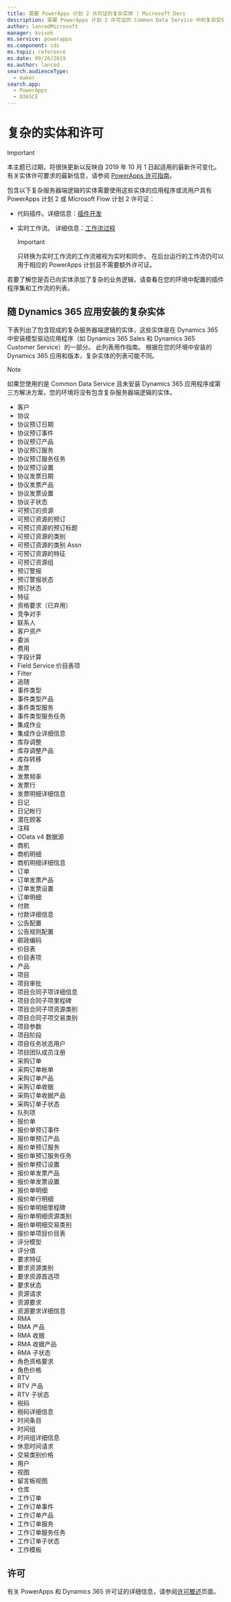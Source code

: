 ```yaml
---
title: 需要 PowerApps 计划 2 许可证的复杂实体 | Microsoft Docs
description: 需要 PowerApps 计划 2 许可证的 Common Data Service 中的复杂实体列表。
author: lancedMicrosoft
manager: kvivek
ms.service: powerapps
ms.component: cds
ms.topic: reference
ms.date: 09/26/2019
ms.author: lanced
search.audienceType:
  - maker
search.app:
  - PowerApps
  - D365CE
---
```


# <a name="complex-entities-and-licensing"></a>复杂的实体和许可

> [!IMPORTANT]
> 本主题已过期，将很快更新以反映自 2019 年 10 月 1 日起适用的最新许可变化。 有关实体许可要求的最新信息，请参阅 [PowerApps 许可指南](https://go.microsoft.com/fwlink/?linkid=2085130)。

包含以下复杂服务器端逻辑的实体需要使用这些实体的应用程序或流用户具有 PowerApps 计划 2 或 Microsoft Flow 计划 2 许可证：

* 代码插件。详细信息：[插件开发](/powerapps/developer/common-data-service/plug-ins)
* 实时工作流。 详细信息：[工作流过程](/flow/workflow-processes)

    > [!IMPORTANT]
    >  只转换为实时工作流的工作流被视为实时和同步。 在后台运行的工作流仍可以用于相应的 PowerApps 计划且不需要额外许可证。

若要了解您是否已向实体添加了复杂的业务逻辑，请查看在您的环境中配置的插件程序集和工作流的列表。

## <a name="complex-entities-installed-with-dynamics-365-apps"></a>随 Dynamics 365 应用安装的复杂实体
下表列出了包含现成的复杂服务器端逻辑的实体，这些实体是在 Dynamics 365 中安装模型驱动应用程序（如 Dynamics 365 Sales 和 Dynamics 365 Customer Service）的一部分。 此列表用作指南。 根据在您的环境中安装的 Dynamics 365 应用和版本，复杂实体的列表可能不同。

> [!NOTE]
>  如果您使用的是 Common Data Service 且未安装 Dynamics 365 应用程序或第三方解决方案，您的环境将没有包含复杂服务器端逻辑的实体。

* 客户
* 协议
* 协议预订日期
* 协议预订事件
* 协议预订产品
* 协议预订服务
* 协议预订服务任务
* 协议预订设置
* 协议发票日期
* 协议发票产品
* 协议发票设置
* 协议子状态
* 可预订的资源
* 可预订资源的预订
* 可预订资源的预订标题
* 可预订资源的类别
* 可预订资源的类别 Assn
* 可预订资源的特征
* 可预订资源组
* 预订警报
* 预订警报状态
* 预订状态
* 特征
* 资格要求（已弃用）
* 竞争对手
* 联系人
* 客户资产
* 委派
* 费用
* 字段计算
* Field Service 价目表项
* Filter
* 追随
* 事件类型
* 事件类型产品
* 事件类型服务
* 事件类型服务任务
* 集成作业
* 集成作业详细信息
* 库存调整
* 库存调整产品
* 库存转移
* 发票
* 发票频率
* 发票行
* 发票明细详细信息
* 日记
* 日记帐行
* 潜在顾客
* 注释
* OData v4 数据源
* 商机
* 商机明细
* 商机明细详细信息
* 订单
* 订单发票产品
* 订单发票设置
* 订单明细
* 付款
* 付款详细信息
* 公告配置
* 公告规则配置
* 邮政编码
* 价目表
* 价目表项
* 产品
* 项目
* 项目审批
* 项目合同子项详细信息
* 项目合同子项里程碑
* 项目合同子项资源类别
* 项目合同子项交易类别
* 项目参数
* 项目阶段
* 项目任务状态用户
* 项目团队成员注册
* 采购订单
* 采购订单帐单
* 采购订单产品
* 采购订单收据
* 采购订单收据产品
* 采购订单子状态
* 队列项
* 报价单
* 报价单预订事件
* 报价单预订产品
* 报价单预订服务
* 报价单预订服务任务
* 报价单预订设置
* 报价单发票产品
* 报价单发票设置
* 报价单明细
* 报价单行明细
* 报价单明细里程碑
* 报价单明细资源类别
* 报价单明细交易类别
* 报价单项目价目表
* 评分模型
* 评分值
* 要求特征
* 要求资源类别
* 要求资源首选项
* 要求状态
* 资源请求
* 资源要求
* 资源要求详细信息
* RMA
* RMA 产品
* RMA 收据
* RMA 收据产品
* RMA 子状态
* 角色资格要求
* 角色价格
* RTV
* RTV 产品
* RTV 子状态
* 税码
* 税码详细信息
* 时间条目
* 时间组
* 时间组详细信息
* 休息时间请求
* 交易类别价格
* 用户
* 视图
* 留言板视图
* 仓库
* 工作订单
* 工作订单事件
* 工作订单产品
* 工作订单服务
* 工作订单服务任务
* 工作订单子状态
* 工作模板


## <a name="licensing"></a>许可
有关 PowerApps 和 Dynamics 365 许可证的详细信息，请参阅[许可概述](../../administrator/pricing-billing-skus.md)页面。

